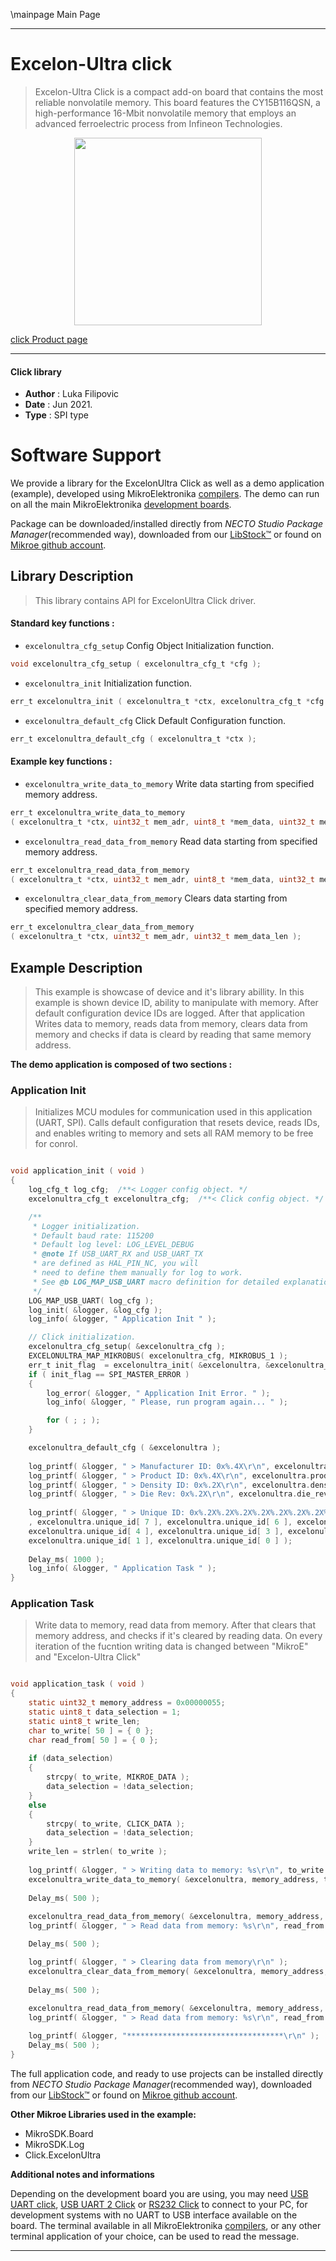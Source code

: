 \mainpage Main Page

---
# Excelon-Ultra click

> Excelon-Ultra Click is a compact add-on board that contains the most reliable nonvolatile memory. This board features the CY15B116QSN, a high-performance 16-Mbit nonvolatile memory that employs an advanced ferroelectric process from Infineon Technologies.

<p align="center">
  <img src="https://download.mikroe.com/images/click_for_ide/excelonultra_click.png" height=300px>
</p>

[click Product page](https://www.mikroe.com/excelon-ultra-click)

---


#### Click library

- **Author**        : Luka Filipovic
- **Date**          : Jun 2021.
- **Type**          : SPI type


# Software Support

We provide a library for the ExcelonUltra Click
as well as a demo application (example), developed using MikroElektronika
[compilers](https://www.mikroe.com/necto-studio).
The demo can run on all the main MikroElektronika [development boards](https://www.mikroe.com/development-boards).

Package can be downloaded/installed directly from *NECTO Studio Package Manager*(recommended way), downloaded from our [LibStock&trade;](https://libstock.mikroe.com) or found on [Mikroe github account](https://github.com/MikroElektronika/mikrosdk_click_v2/tree/master/clicks).

## Library Description

> This library contains API for ExcelonUltra Click driver.

#### Standard key functions :

- `excelonultra_cfg_setup` Config Object Initialization function.
```c
void excelonultra_cfg_setup ( excelonultra_cfg_t *cfg );
```

- `excelonultra_init` Initialization function.
```c
err_t excelonultra_init ( excelonultra_t *ctx, excelonultra_cfg_t *cfg );
```

- `excelonultra_default_cfg` Click Default Configuration function.
```c
err_t excelonultra_default_cfg ( excelonultra_t *ctx );
```

#### Example key functions :

- `excelonultra_write_data_to_memory` Write data starting from specified memory address.
```c
err_t excelonultra_write_data_to_memory 
( excelonultra_t *ctx, uint32_t mem_adr, uint8_t *mem_data, uint32_t mem_data_len );
```

- `excelonultra_read_data_from_memory` Read data starting from specified memory address.
```c
err_t excelonultra_read_data_from_memory 
( excelonultra_t *ctx, uint32_t mem_adr, uint8_t *mem_data, uint32_t mem_data_len );
```

- `excelonultra_clear_data_from_memory` Clears data starting from specified memory address.
```c
err_t excelonultra_clear_data_from_memory 
( excelonultra_t *ctx, uint32_t mem_adr, uint32_t mem_data_len );
```

## Example Description

> This example is showcase of device and it's library abillity.
  In this example is shown device ID, ability to manipulate with memory.
  After default configuration device IDs are logged. After that application
  Writes data to memory, reads data from memory, clears data from memory and
  checks if data is cleard by reading that same memory address.

**The demo application is composed of two sections :**

### Application Init

> Initializes MCU modules for communication used in this application (UART, SPI).
Calls default configuration that resets device, reads IDs, and enables writing to
memory and sets all RAM memory to be free for conrol.

```c

void application_init ( void ) 
{
    log_cfg_t log_cfg;  /**< Logger config object. */
    excelonultra_cfg_t excelonultra_cfg;  /**< Click config object. */

    /** 
     * Logger initialization.
     * Default baud rate: 115200
     * Default log level: LOG_LEVEL_DEBUG
     * @note If USB_UART_RX and USB_UART_TX 
     * are defined as HAL_PIN_NC, you will 
     * need to define them manually for log to work. 
     * See @b LOG_MAP_USB_UART macro definition for detailed explanation.
     */
    LOG_MAP_USB_UART( log_cfg );
    log_init( &logger, &log_cfg );
    log_info( &logger, " Application Init " );

    // Click initialization.
    excelonultra_cfg_setup( &excelonultra_cfg );
    EXCELONULTRA_MAP_MIKROBUS( excelonultra_cfg, MIKROBUS_1 );
    err_t init_flag  = excelonultra_init( &excelonultra, &excelonultra_cfg );
    if ( init_flag == SPI_MASTER_ERROR ) 
    {
        log_error( &logger, " Application Init Error. " );
        log_info( &logger, " Please, run program again... " );

        for ( ; ; );
    }

    excelonultra_default_cfg ( &excelonultra );
    
    log_printf( &logger, " > Manufacturer ID: 0x%.4X\r\n", excelonultra.manufacturer_id );
    log_printf( &logger, " > Product ID: 0x%.4X\r\n", excelonultra.product_id );
    log_printf( &logger, " > Density ID: 0x%.2X\r\n", excelonultra.density_id );
    log_printf( &logger, " > Die Rev: 0x%.2X\r\n", excelonultra.die_rev );
    
    log_printf( &logger, " > Unique ID: 0x%.2X%.2X%.2X%.2X%.2X%.2X%.2X%.2X\r\n"
    , excelonultra.unique_id[ 7 ], excelonultra.unique_id[ 6 ], excelonultra.unique_id[ 5 ],
    excelonultra.unique_id[ 4 ], excelonultra.unique_id[ 3 ], excelonultra.unique_id[ 2 ],
    excelonultra.unique_id[ 1 ], excelonultra.unique_id[ 0 ] );
    
    Delay_ms( 1000 );
    log_info( &logger, " Application Task " );
}

```

### Application Task

> Write data to memory, read data from memory. After that clears that memory address,
and checks if it's cleared by reading data. On every iteration of the fucntion 
writing data is changed between "MikroE" and "Excelon-Ultra Click"

```c

void application_task ( void ) 
{
    static uint32_t memory_address = 0x00000055;
    static uint8_t data_selection = 1;
    static uint8_t write_len;
    char to_write[ 50 ] = { 0 };
    char read_from[ 50 ] = { 0 };
    
    if (data_selection)
    {
        strcpy( to_write, MIKROE_DATA );
        data_selection = !data_selection;
    }
    else
    {
        strcpy( to_write, CLICK_DATA );
        data_selection = !data_selection;
    }
    write_len = strlen( to_write );
    
    log_printf( &logger, " > Writing data to memory: %s\r\n", to_write );
    excelonultra_write_data_to_memory( &excelonultra, memory_address, to_write, write_len );
    
    Delay_ms( 500 );
    
    excelonultra_read_data_from_memory( &excelonultra, memory_address, read_from, write_len );
    log_printf( &logger, " > Read data from memory: %s\r\n", read_from );

    Delay_ms( 500 );

    log_printf( &logger, " > Clearing data from memory\r\n" );
    excelonultra_clear_data_from_memory( &excelonultra, memory_address, write_len );
    
    Delay_ms( 500 );
    
    excelonultra_read_data_from_memory( &excelonultra, memory_address, read_from, write_len );
    log_printf( &logger, " > Read data from memory: %s\r\n", read_from );

    log_printf( &logger, "***********************************\r\n" );
    Delay_ms( 500 );
}

```

The full application code, and ready to use projects can be installed directly from *NECTO Studio Package Manager*(recommended way), downloaded from our [LibStock&trade;](https://libstock.mikroe.com) or found on [Mikroe github account](https://github.com/MikroElektronika/mikrosdk_click_v2/tree/master/clicks).

**Other Mikroe Libraries used in the example:**

- MikroSDK.Board
- MikroSDK.Log
- Click.ExcelonUltra

**Additional notes and informations**

Depending on the development board you are using, you may need
[USB UART click](http://shop.mikroe.com/usb-uart-click),
[USB UART 2 Click](http://shop.mikroe.com/usb-uart-2-click) or
[RS232 Click](http://shop.mikroe.com/rs232-click) to connect to your PC, for
development systems with no UART to USB interface available on the board. The
terminal available in all MikroElektronika
[compilers](http://shop.mikroe.com/compilers), or any other terminal application
of your choice, can be used to read the message.

---
